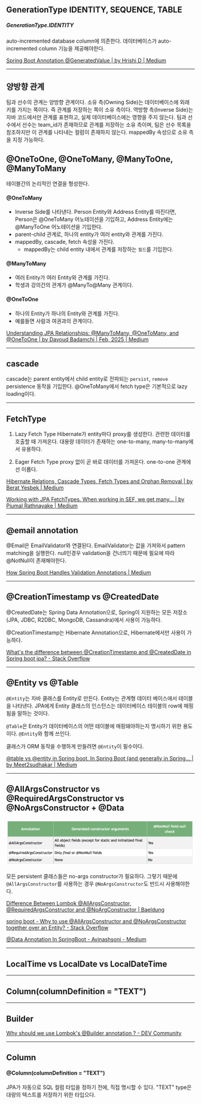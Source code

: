 ## GenerationType IDENTITY, SEQUENCE, TABLE

##### GenerationType.IDENTITY
auto-incremented database column에 의존한다.
데이터베이스가 auto-incremented column 기능을 제공해야한다.

[Spring Boot Annotation @GeneratedValue | by Hrishi D | Medium](https://medium.com/@swapnildalimbkar01/spring-boot-annotation-generatedvalue-55e257fbd3d9)


****
## 양방향 관계

팀과 선수의 관계는 양방향 관계이다. 소유 측(Owning Side)는 데이터베이스에 외래 키를 가지는 쪽이다. 즉 관계를 저장하는 쪽이 소유 측이다. 역방향 측(Inverse Side)는 자바 코드에서만 관계를 표현하고, 실제 데이터베이스에는 영향을 주지 않는다.
팀과 선수에서 선수는 team_id가 존재하므로 관계를 저장하는 소유 측이며, 팀은 선수 목록을 참조하지만 이 관계를 나타내는 컬럼이 존재하지 않는다. mappedBy 속성으로 소유 측을 지정 가능하다.

## @OneToOne, @OneToMany, @ManyToOne, @ManyToMany

테이블간의 논리적인 연결을 형성한다.

#### @OneToMany
- Inverse Side를 나타낸다. Person Entity와 Address Entity를 따진다면, Person은 @OneToMany 어노테이션을 기입하고, Address Entity에는 @ManyToOne 어노테이션을 기입한다.
- parent-child 관계로, 하나의 entity가 여러 entity와 관계를 가진다.
- mappedBy, cascade, fetch 속성을 가진다.
	- mappedBy는 child entity 내에서 관계를 저장하는 `필드`를 기입한다.
#### @ManyToMany
- 여러 Entity가 여러 Entity와 관계를 가진다.
- 학생과 강의간의 관계가 @ManyTo@Many 관계이다.

#### @OneToOne
- 하나의 Entity가 하나의 Entity와 관계를 가진다.
- 예를들면 사람과 여권과의 관계이다.

[Understanding JPA Relationships: @ManyToMany, @OneToMany, and @OneToOne | by Davoud Badamchi | Feb, 2025 | Medium](https://medium.com/@davoud.badamchi/understanding-jpa-relationships-manytomany-onetomany-and-onetoone-ab84aa1953c1)

****

## cascade

cascade는 parent entity에서 child entity로 전파되는 `persist`, `remove` persistence 동작을 기입한다.
@OneToMany에서 fetch type은 기본적으로 lazy loading이다.


****
## FetchType

1. Lazy Fetch Type
   Hibernate가 entity마다 proxy를 생성한다. 관련한 데이터를 호출할 때 가져온다. 대용량 데이터가 존재하는 one-to-many, many-to-many에서 유용하다.

2. Eager Fetch Type
   proxy 없이 곧 바로 데이터를 가져온다. one-to-one 관계에선 이롭다.

[Hibernate Relations, Cascade Types, Fetch Types and Orphan Removal | by Berat Yesbek | Medium](https://beratyesbek.medium.com/hibernate-relations-cascade-types-fetch-types-and-orphan-removal-ad9681758843)

[Working with JPA FetchTypes. When working in SEF, we get many… | by Piumal Rathnayake | Medium](https://piumal1999.medium.com/working-with-jpa-fetchtypes-dc09386cf2ea)

****
## @email annotation

@Email은 EmailValidator와 연결된다. EmailValidator는 값을 가져와서 pattern matching을 실행한다. null인경우 validation을 건너띄기 때문에 필요에 따라 @NotNull이 존재해야한다.

[How Spring Boot Handles Validation Annotations | Medium](https://medium.com/@AlexanderObregon/how-spring-boot-handles-validation-annotations-33b987c1a5cb)

****
## @CreationTimestamp vs @CreatedDate

@CreatedDate는 Spring Data Annotation으로, Spring이 지원하는 모든 저장소(JPA, JDBC, R2DBC, MongoDB, Cassandra)에서 사용이 가능하다.

@CreationTimestamp는 Hibernate Annotation으로, Hibernate에서만 사용이 가능하다.

[What's the difference between @CreationTimestamp and @CreatedDate in Spring boot jpa? - Stack Overflow](https://stackoverflow.com/questions/66149224/whats-the-difference-between-creationtimestamp-and-createddate-in-spring-boot)

****

## @Entity vs @Table

`@Entity`는 자바 클래스를 Entity로 만든다. Entity는 관계형 데이터 베이스에서 테이블을 나타낸다. JPA에게 Entity 클래스의 인스턴스는 데이터베이스 테이블의 row에 매핑됨을 말하는 것이다.

`@Table`은 Entity가 데이터베이스의 어떤 테이블에 매핑돼야하는지 명시하기 위한 용도이다. `@Entity`와 함께 쓰인다.

클래스가 ORM 동작을 수행하게 만들려면 `@Entity`이 필수이다.

[@table vs @entity in Spring boot. In Spring Boot (and generally in Spring… | by Meet2sudhakar | Medium](https://medium.com/@meet2sudhakar/table-vs-entity-in-spring-boot-a84e092976fd)

****
## @AllArgsConstructor vs @RequiredArgsConstructor vs @NoArgsConstructor + @Data

![](SPRING/annotation/image-1.png)

모든 persistent 클래스들은 no-args constructor가 필요하다. 그렇기 때문에 `@AllArgsConstructor`를 사용하는 경우 `@NoArgsConstructor`도 반드시 사용해야한다.


[Difference Between Lombok @AllArgsConstructor, @RequiredArgsConstructor and @NoArgConstructor | Baeldung](https://www.baeldung.com/java-lombok-constructor-annotations-comparison)

[spring boot - Why to use @AllArgsConstructor and @NoArgsConstructor together over an Entity? - Stack Overflow](https://stackoverflow.com/questions/68314072/why-to-use-allargsconstructor-and-noargsconstructor-together-over-an-entity)

[@Data Annotation In SpringBoot - Avinashsoni - Medium](https://medium.com/@avinashsoni9829/data-annotation-in-springboot-dc18ae965e9c)

****

## LocalTime vs LocalDate vs LocalDateTime

****

## Column(columnDefinition = "TEXT")


****

## Builder

[Why should we use Lombok's @Builder annotation ? - DEV Community](https://dev.to/umr55766/why-should-we-use-lombok-s-builder-annotation-249n)

****

## Column

#### @Column(columnDefinition = "TEXT")

JPA가 자동으로 SQL 컬럼 타입을 정하기 전에, 직접 명시할 수 있다. "TEXT" type은 대량의 텍스트를 저장하기 위한 타입으다. 
